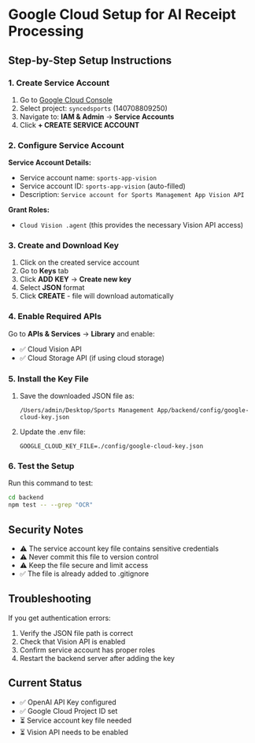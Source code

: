 # Google Cloud Setup for AI Receipt Processing

## Step-by-Step Setup Instructions

### 1. Create Service Account
1. Go to [Google Cloud Console](https://console.cloud.google.com)
2. Select project: `syncedsports` (140708809250)
3. Navigate to: **IAM & Admin** → **Service Accounts**
4. Click **+ CREATE SERVICE ACCOUNT**

### 2. Configure Service Account
**Service Account Details:**
- Service account name: `sports-app-vision`
- Service account ID: `sports-app-vision` (auto-filled)
- Description: `Service account for Sports Management App Vision API`

**Grant Roles:**
- `Cloud Vision .agent` (this provides the necessary Vision API access)

### 3. Create and Download Key
1. Click on the created service account
2. Go to **Keys** tab
3. Click **ADD KEY** → **Create new key**
4. Select **JSON** format
5. Click **CREATE** - file will download automatically

### 4. Enable Required APIs
Go to **APIs & Services** → **Library** and enable:
- ✅ Cloud Vision API
- ✅ Cloud Storage API (if using cloud storage)

### 5. Install the Key File
1. Save the downloaded JSON file as: 
   ```
   /Users/admin/Desktop/Sports Management App/backend/config/google-cloud-key.json
   ```

2. Update the .env file:
   ```env
   GOOGLE_CLOUD_KEY_FILE=./config/google-cloud-key.json
   ```

### 6. Test the Setup
Run this command to test:
```bash
cd backend
npm test -- --grep "OCR"
```

## Security Notes
- ⚠️ The service account key file contains sensitive credentials
- ⚠️ Never commit this file to version control
- ⚠️ Keep the file secure and limit access
- ✅ The file is already added to .gitignore

## Troubleshooting
If you get authentication errors:
1. Verify the JSON file path is correct
2. Check that Vision API is enabled
3. Confirm service account has proper roles
4. Restart the backend server after adding the key

## Current Status
- ✅ OpenAI API Key configured
- ✅ Google Cloud Project ID set
- ⏳ Service account key file needed
- ⏳ Vision API needs to be enabled